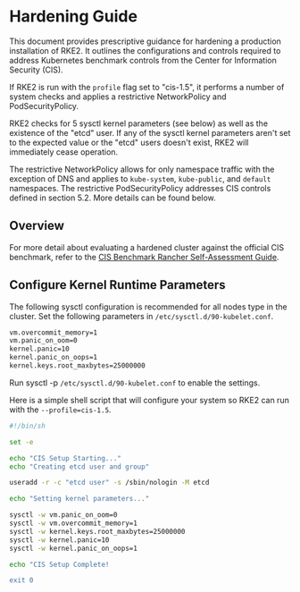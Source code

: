 # Hardening Guide

This document provides prescriptive guidance for hardening a production installation of RKE2. It outlines the configurations and controls required to address Kubernetes benchmark controls from the Center for Information Security (CIS).

If RKE2 is run with the `profile` flag set to "cis-1.5", it performs a number of system checks and applies a restrictive NetworkPolicy and PodSecurityPolicy. 

RKE2 checks for 5 sysctl kernel parameters (see below) as well as the existence of the "etcd" user. If any of the sysctl kernel parameters aren't set to the expected value or the "etcd" users doesn't exist, RKE2 will immediately cease operation. 

The restrictive NetworkPolicy allows for only namespace traffic with the exception of DNS and applies to `kube-system`, `kube-public`, and `default` namespaces. The restrictive PodSecurityPolicy addresses CIS controls defined in section 5.2. More details can be found below.

## Overview

For more detail about evaluating a hardened cluster against the official CIS benchmark, refer to the [CIS Benchmark Rancher Self-Assessment Guide](cis_self_assessment.md).

## Configure Kernel Runtime Parameters

The following sysctl configuration is recommended for all nodes type in the cluster. Set the following parameters in `/etc/sysctl.d/90-kubelet.conf`.

```sh
vm.overcommit_memory=1
vm.panic_on_oom=0
kernel.panic=10
kernel.panic_on_oops=1
kernel.keys.root_maxbytes=25000000
```

Run sysctl -p `/etc/sysctl.d/90-kubelet.conf` to enable the settings.

Here is a simple shell script that will configure your system so RKE2 can run with the `--profile=cis-1.5`.

```bash
#!/bin/sh

set -e

echo "CIS Setup Starting..."
echo "Creating etcd user and group"

useradd -r -c "etcd user" -s /sbin/nologin -M etcd

echo "Setting kernel parameters..."

sysctl -w vm.panic_on_oom=0
sysctl -w vm.overcommit_memory=1
sysctl -w kernel.keys.root_maxbytes=25000000
sysctl -w kernel.panic=10
sysctl -w kernel.panic_on_oops=1

echo "CIS Setup Complete!

exit 0
```
